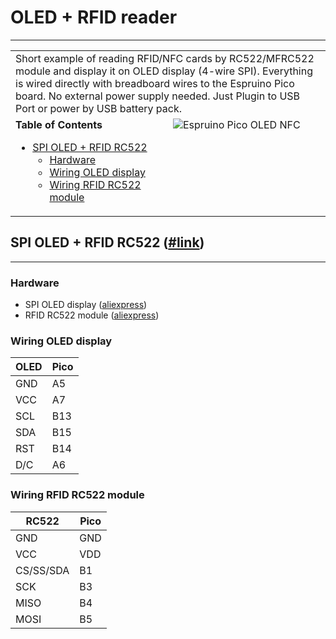 # OLED + RFID reader
---------------------------
<table>
  <tr>
    <td colspan="2">
Short example of reading RFID/NFC cards by RC522/MFRC522 module and display it on OLED display (4-wire SPI).
Everything is wired directly with breadboard wires to the Espruino Pico board. No external power supply needed.
Just Plugin to USB Port or power by USB battery pack.
    </td>
  </tr>
  <tr style="vertical-align: top;">
    <td width="50%">
      <strong>Table of Contents</strong>
      <ul>
        <li><a href="#spi-oled--rfid-rc522-link">SPI OLED + RFID RC522</a>
          <ul>
            <li><a href="#hardware">Hardware</a></li>
            <li><a href="#wiring-oled-display">Wiring OLED display</a></li>
            <li><a href="#wiring-rfid-rc522-module">Wiring RFID RC522 module</a></li>
          </ul>
        </li>
      </ul>
    </td>
    <td>
      <img src="https://lh3.googleusercontent.com/iV0fTW4e7Zi2o_h5vra9jre4qSKy1DzSn7yM3W6k3eI=w1143-h858-no" alt="Espruino Pico OLED NFC" />
    </td>
  </tr>
</table>

## SPI OLED + RFID RC522 ([#link](OLED-MFRC522-MuMaLab.js))
----------------------------------------------------------------
### Hardware
* SPI OLED display ([aliexpress](http://www.aliexpress.com/item/Yellow-Blue-0-96-SPI-Serial-128x64-OLED-LCD-Display-Module-3-5V-For-Arduino-51SCM/32265963016.html))
* RFID RC522 module ([aliexpress](http://www.aliexpress.com/item/MFRC-522-RC522-RFID-RF-IC-card-sensor-module-to-send-S50-Fudan-card-keychain-for/1732292096.html))

### Wiring OLED display
| OLED | Pico | 
| ---- |------|
| GND  | A5   |
| VCC  | A7   |
| SCL  | B13  |
| SDA  | B15  |
| RST  | B14  |
| D/C  | A6   |

### Wiring RFID RC522 module
| RC522     | Pico | 
| --------- |------|
| GND       |	GND  |
| VCC	      | VDD  |
| CS/SS/SDA |	B1   |
| SCK	      | B3   |
| MISO      | B4   |
| MOSI      | B5   |
